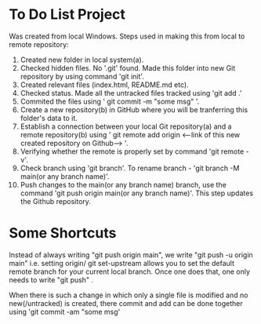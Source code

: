 # To Do List Project
Was created from local Windows. 
Steps used in making this from local to remote repository:
1. Created new folder in local system(a).
2. Checked hidden files. No '.git' found. Made this folder into new Git repository by using command 'git init'.
3. Created relevant files (index.html, README.md etc).
4. Checked status. Made all the untracked files tracked using 'git add .'
5. Commited the files using ' git commit -m "some msg" '.
6. Create a new repository(b) in GitHub where you will be tranferring this folder's data to it.
7. Establish a connection between your local Git repository(a) and a remote repository(b) using ' git remote add origin <--link of this new created repository on Github--> '.
8. Verifying whether the remote is properly set by command 'git remote -v'.
9. Check branch using 'git branch'. To rename branch - 'git branch -M main(or any branch name)'.
10. Push changes to the main(or any branch name) branch, use the command 'git push origin main(or any branch name)'. This step updates the Github repository.

# Some Shortcuts
Instead of always writing "git push origin main", we write "git push -u origin main" i.e. setting origin/ git set-upstream allows you to set the default remote branch for your current local branch. Once one does that, one only needs to write "git push" .

When there is such a change in which only a single file is modified and no new(/untracked) is created, there commit and add can be done together using 'git commit -am "some msg'